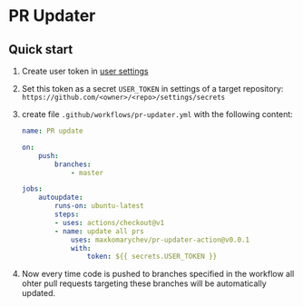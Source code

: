 # PR Updater

## Quick start

1. Create user token in [user settings](https://github.com/settings/tokens)
2. Set this token as a secret `USER_TOKEN` in settings of a target repository: `https://github.com/<owner>/<repo>/settings/secrets`
3. create file `.github/workflows/pr-updater.yml` with the following content:

    ```yml
    name: PR update

    on:
        push:
            branches: 
                - master

    jobs:
        autoupdate:
            runs-on: ubuntu-latest
            steps:
            - uses: actions/checkout@v1
            - name: update all prs
                uses: maxkomarychev/pr-updater-action@v0.0.1
                with:
                    token: ${{ secrets.USER_TOKEN }}
    ```

4. Now every time code is pushed to branches specified in the workflow all ohter
pull requests targeting these branches will be automatically updated.
